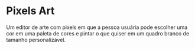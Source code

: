 # Pixels Art

Um editor de arte com pixels em que a pessoa usuária pode escolher uma cor em uma paleta de cores e pintar o que quiser em um quadro branco de tamanho personalizável.